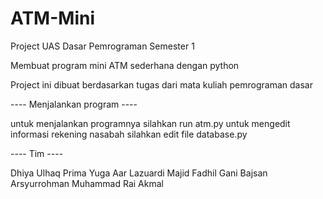# ATM-Mini
Project UAS Dasar Pemrograman Semester 1

Membuat program mini ATM sederhana dengan python

Project ini dibuat berdasarkan tugas dari mata kuliah pemrograman dasar

---- Menjalankan program ----

untuk menjalankan programnya silahkan run atm.py
untuk mengedit informasi rekening nasabah silahkan edit file database.py

---- Tim ----

Dhiya Ulhaq Prima Yuga
Aar Lazuardi Majid
Fadhil Gani
Bajsan Arsyurrohman
Muhammad Rai Akmal

